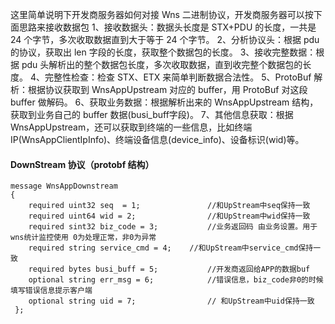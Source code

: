 
这里简单说明下开发商服务器如何对接 Wns 二进制协议，开发商服务器可以按下面思路来接收数据包
1、接收数据头：数据头长度是 STX+PDU 的长度，一共是 24 个字节，多次收取数据直到大于等于 24 个字节。
2、分析协议头：根据 pdu 的协议，获取出 len 字段的长度，获取整个数据包的长度。
3、接收完整数据：根据 pdu 头解析出的整个数据包长度，多次收取数据，直到收完整个数据包的长度。
4、完整性检查：检查 STX、ETX 来简单判断数据合法性。
5、ProtoBuf 解析：根据协议获取到 WnsAppUpstream 对应的 buffer，用 ProtoBuf 对这段 buffer 做解码。
6、获取业务数据：根据解析出来的 WnsAppUpstream 结构，获取到业务自己的 buffer 数据(busi_buff字段)。
7、其他信息获取：根据 WnsAppUpstream，还可以获取到终端的一些信息，比如终端 IP(WnsAppClientIpInfo)、终端设备信息(device_info)、设备标识(wid)等。


#### DownStream  协议（protobf 结构）

```
message WnsAppDownstream
{
 	required uint32 seq  = 1;			    //和UpStream中seq保持一致
 	required uint64 wid = 2;			    //和UpStream中wid保持一致
 	required sint32 biz_code = 3;			//业务返回码 由业务设置。用于wns统计监控使用 0为处理正常，非0为异常
 	required string service_cmd = 4;	//和UpStream中service_cmd保持一致
 	required bytes busi_buff = 5;			//开发商返回给APP的数据buf 
 	optional string err_msg = 6;			//错误信息，biz_code非0的时候填写错误信息提示客户端
 	optional string uid = 7;			    // 和UpStream中uid保持一致
 };
```